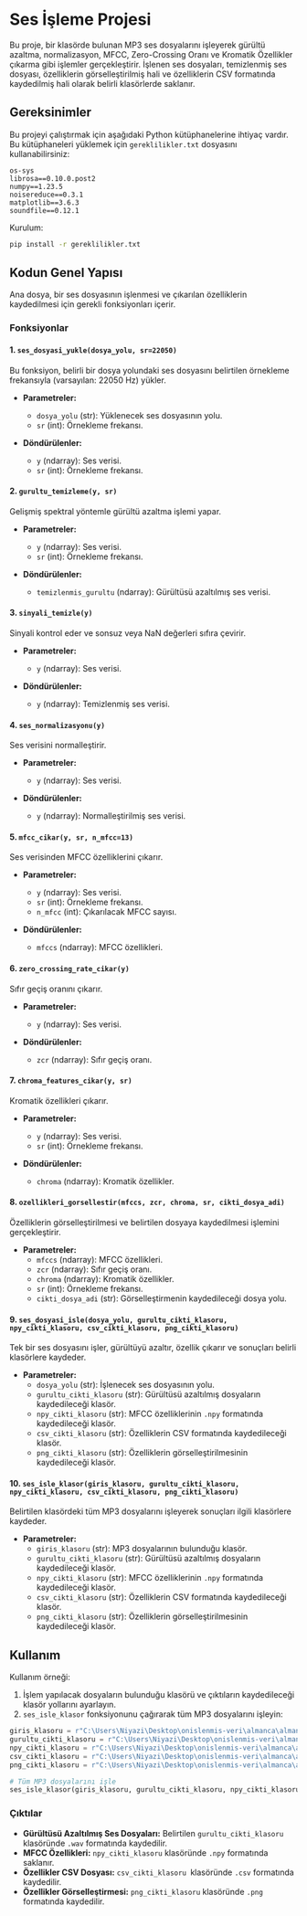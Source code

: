 
# Ses İşleme Projesi

Bu proje, bir klasörde bulunan MP3 ses dosyalarını işleyerek gürültü azaltma, normalizasyon, MFCC, Zero-Crossing Oranı ve Kromatik Özellikler çıkarma gibi işlemler gerçekleştirir. İşlenen ses dosyaları, temizlenmiş ses dosyası, özelliklerin görselleştirilmiş hali ve özelliklerin CSV formatında kaydedilmiş hali olarak belirli klasörlerde saklanır.

## Gereksinimler

Bu projeyi çalıştırmak için aşağıdaki Python kütüphanelerine ihtiyaç vardır. Bu kütüphaneleri yüklemek için `gereklilikler.txt` dosyasını kullanabilirsiniz:

```
os-sys
librosa==0.10.0.post2
numpy==1.23.5
noisereduce==0.3.1
matplotlib==3.6.3
soundfile==0.12.1
```

Kurulum:
```bash
pip install -r gereklilikler.txt
```

## Kodun Genel Yapısı

Ana dosya, bir ses dosyasının işlenmesi ve çıkarılan özelliklerin kaydedilmesi için gerekli fonksiyonları içerir.

### Fonksiyonlar

#### 1. `ses_dosyasi_yukle(dosya_yolu, sr=22050)`
Bu fonksiyon, belirli bir dosya yolundaki ses dosyasını belirtilen örnekleme frekansıyla (varsayılan: 22050 Hz) yükler.

- **Parametreler:**
  - `dosya_yolu` (str): Yüklenecek ses dosyasının yolu.
  - `sr` (int): Örnekleme frekansı.

- **Döndürülenler:**
  - `y` (ndarray): Ses verisi.
  - `sr` (int): Örnekleme frekansı.

#### 2. `gurultu_temizleme(y, sr)`
Gelişmiş spektral yöntemle gürültü azaltma işlemi yapar.

- **Parametreler:**
  - `y` (ndarray): Ses verisi.
  - `sr` (int): Örnekleme frekansı.

- **Döndürülenler:**
  - `temizlenmis_gurultu` (ndarray): Gürültüsü azaltılmış ses verisi.

#### 3. `sinyali_temizle(y)`
Sinyali kontrol eder ve sonsuz veya NaN değerleri sıfıra çevirir.

- **Parametreler:**
  - `y` (ndarray): Ses verisi.

- **Döndürülenler:**
  - `y` (ndarray): Temizlenmiş ses verisi.

#### 4. `ses_normalizasyonu(y)`
Ses verisini normalleştirir.

- **Parametreler:**
  - `y` (ndarray): Ses verisi.

- **Döndürülenler:**
  - `y` (ndarray): Normalleştirilmiş ses verisi.

#### 5. `mfcc_cikar(y, sr, n_mfcc=13)`
Ses verisinden MFCC özelliklerini çıkarır.

- **Parametreler:**
  - `y` (ndarray): Ses verisi.
  - `sr` (int): Örnekleme frekansı.
  - `n_mfcc` (int): Çıkarılacak MFCC sayısı.

- **Döndürülenler:**
  - `mfccs` (ndarray): MFCC özellikleri.

#### 6. `zero_crossing_rate_cikar(y)`
Sıfır geçiş oranını çıkarır.

- **Parametreler:**
  - `y` (ndarray): Ses verisi.

- **Döndürülenler:**
  - `zcr` (ndarray): Sıfır geçiş oranı.

#### 7. `chroma_features_cikar(y, sr)`
Kromatik özellikleri çıkarır.

- **Parametreler:**
  - `y` (ndarray): Ses verisi.
  - `sr` (int): Örnekleme frekansı.

- **Döndürülenler:**
  - `chroma` (ndarray): Kromatik özellikler.

#### 8. `ozellikleri_gorsellestir(mfccs, zcr, chroma, sr, cikti_dosya_adi)`
Özelliklerin görselleştirilmesi ve belirtilen dosyaya kaydedilmesi işlemini gerçekleştirir.

- **Parametreler:**
  - `mfccs` (ndarray): MFCC özellikleri.
  - `zcr` (ndarray): Sıfır geçiş oranı.
  - `chroma` (ndarray): Kromatik özellikler.
  - `sr` (int): Örnekleme frekansı.
  - `cikti_dosya_adi` (str): Görselleştirmenin kaydedileceği dosya yolu.

#### 9. `ses_dosyasi_isle(dosya_yolu, gurultu_cikti_klasoru, npy_cikti_klasoru, csv_cikti_klasoru, png_cikti_klasoru)`
Tek bir ses dosyasını işler, gürültüyü azaltır, özellik çıkarır ve sonuçları belirli klasörlere kaydeder.

- **Parametreler:**
  - `dosya_yolu` (str): İşlenecek ses dosyasının yolu.
  - `gurultu_cikti_klasoru` (str): Gürültüsü azaltılmış dosyaların kaydedileceği klasör.
  - `npy_cikti_klasoru` (str): MFCC özelliklerinin `.npy` formatında kaydedileceği klasör.
  - `csv_cikti_klasoru` (str): Özelliklerin CSV formatında kaydedileceği klasör.
  - `png_cikti_klasoru` (str): Özelliklerin görselleştirilmesinin kaydedileceği klasör.

#### 10. `ses_isle_klasor(giris_klasoru, gurultu_cikti_klasoru, npy_cikti_klasoru, csv_cikti_klasoru, png_cikti_klasoru)`
Belirtilen klasördeki tüm MP3 dosyalarını işleyerek sonuçları ilgili klasörlere kaydeder.

- **Parametreler:**
  - `giris_klasoru` (str): MP3 dosyalarının bulunduğu klasör.
  - `gurultu_cikti_klasoru` (str): Gürültüsü azaltılmış dosyaların kaydedileceği klasör.
  - `npy_cikti_klasoru` (str): MFCC özelliklerinin `.npy` formatında kaydedileceği klasör.
  - `csv_cikti_klasoru` (str): Özelliklerin CSV formatında kaydedileceği klasör.
  - `png_cikti_klasoru` (str): Özelliklerin görselleştirilmesinin kaydedileceği klasör.

## Kullanım

Kullanım örneği:

1. İşlem yapılacak dosyaların bulunduğu klasörü ve çıktıların kaydedileceği klasör yollarını ayarlayın.
2. `ses_isle_klasor` fonksiyonunu çağırarak tüm MP3 dosyalarını işleyin:

```python
giris_klasoru = r"C:\Users\Niyazi\Desktop\onislenmis-veri\almanca\almanca-ham"
gurultu_cikti_klasoru = r"C:\Users\Niyazi\Desktop\onislenmis-veri\almanca\almanca_gurultu_temizleme"
npy_cikti_klasoru = r"C:\Users\Niyazi\Desktop\onislenmis-veri\almanca\almanca_npy"
csv_cikti_klasoru = r"C:\Users\Niyazi\Desktop\onislenmis-veri\almanca\almanca_csv"
png_cikti_klasoru = r"C:\Users\Niyazi\Desktop\onislenmis-veri\almanca\almanca_png"

# Tüm MP3 dosyalarını işle
ses_isle_klasor(giris_klasoru, gurultu_cikti_klasoru, npy_cikti_klasoru, csv_cikti_klasoru, png_cikti_klasoru)
```

### Çıktılar

- **Gürültüsü Azaltılmış Ses Dosyaları:** Belirtilen `gurultu_cikti_klasoru` klasöründe `.wav` formatında kaydedilir.
- **MFCC Özellikleri:** `npy_cikti_klasoru` klasöründe `.npy` formatında saklanır.
- **Özellikler CSV Dosyası:** `csv_cikti_klasoru `klasöründe `.csv` formatında kaydedilir.
- **Özellikler Görselleştirmesi:** `png_cikti_klasoru` klasöründe `.png` formatında kaydedilir.

